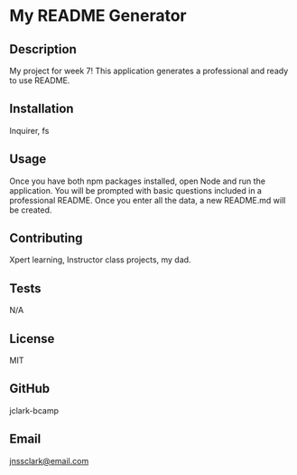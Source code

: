 
  # My README Generator

  ## Description
  My project for week 7! This application generates a professional and ready to use README.

  ## Installation
  Inquirer, fs

  ## Usage
  Once you have both npm packages installed, open Node and run the application. You will be prompted with basic questions included in a professional README. Once you enter all the data, a new README.md will be created. 

  ## Contributing
  Xpert learning, Instructor class projects, my dad. 

  ## Tests
  N/A

  ## License
  MIT

  ## GitHub
  jclark-bcamp

  ## Email
  jnssclark@email.com
